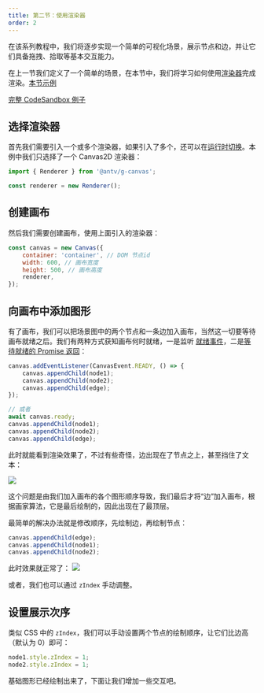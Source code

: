 ```yaml
---
title: 第二节：使用渲染器
order: 2
---
```


在该系列教程中，我们将逐步实现一个简单的可视化场景，展示节点和边，并让它们具备拖拽、拾取等基本交互能力。

在上一节我们定义了一个简单的场景，在本节中，我们将学习如何使用[渲染器](/api/renderer/intro)完成渲染。[本节示例](/examples/guide/basic/#chapter2)

[完整 CodeSandbox 例子](https://codesandbox.io/s/ru-men-jiao-cheng-qs3zn?file=/index.js)

## 选择渲染器

首先我们需要引入一个或多个渲染器，如果引入了多个，还可以在[运行时切换](/guide/diving-deeper/switch-renderer#运行时切换)。本例中我们只选择了一个 Canvas2D 渲染器：

```javascript
import { Renderer } from '@antv/g-canvas';

const renderer = new Renderer();
```

## 创建画布

然后我们需要创建画布，使用上面引入的渲染器：

```javascript
const canvas = new Canvas({
    container: 'container', // DOM 节点id
    width: 600, // 画布宽度
    height: 500, // 画布高度
    renderer,
});
```

## 向画布中添加图形

有了画布，我们可以把场景图中的两个节点和一条边加入画布，当然这一切要等待画布就绪之后。我们有两种方式获知画布何时就绪，一是监听 [就绪事件](/api/canvas/intro#ready-%E4%BA%8B%E4%BB%B6)，二是[等待就绪的 Promise 返回](/api/canvas/scenegraph-lifecycle#ready)：

```javascript
canvas.addEventListener(CanvasEvent.READY, () => {
    canvas.appendChild(node1);
    canvas.appendChild(node2);
    canvas.appendChild(edge);
});

// 或者
await canvas.ready;
canvas.appendChild(node1);
canvas.appendChild(node2);
canvas.appendChild(edge);
```

此时就能看到渲染效果了，不过有些奇怪，边出现在了节点之上，甚至挡住了文本：

![](https://gw.alipayobjects.com/mdn/rms_6ae20b/afts/img/A*HQoYSocN12MAAAAAAAAAAAAAARQnAQ)

这个问题是由我们加入画布的各个图形顺序导致，我们最后才将“边”加入画布，根据画家算法，它是最后绘制的，因此出现在了最顶层。

最简单的解决办法就是修改顺序，先绘制边，再绘制节点：

```javascript
canvas.appendChild(edge);
canvas.appendChild(node1);
canvas.appendChild(node2);
```

此时效果就正常了： ![](https://gw.alipayobjects.com/mdn/rms_6ae20b/afts/img/A*te-lR4m9mRIAAAAAAAAAAAAAARQnAQ)

或者，我们也可以通过 `zIndex` 手动调整。

## 设置展示次序

类似 CSS 中的 `zIndex`，我们可以手动设置两个节点的绘制顺序，让它们比边高（默认为 0）即可：

```javascript
node1.style.zIndex = 1;
node2.style.zIndex = 1;
```

基础图形已经绘制出来了，下面让我们增加一些交互吧。
